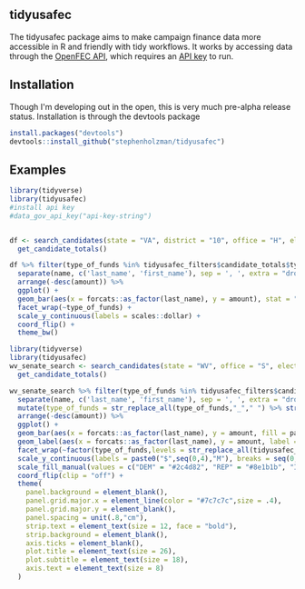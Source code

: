 
tidyusafec
----------

The tidyusafec package aims to make campaign finance data more accessible in R and friendly with tidy workflows. It works by accessing data through the [OpenFEC API](https://api.open.fec.gov/developers/), which requires an [API key](https://api.data.gov/signup/) to run.

Installation
------------

Though I'm developing out in the open, this is very much pre-alpha release status. Installation is through the devtools package

``` r
install.packages("devtools")
devtools::install_github("stephenholzman/tidyusafec")
```

Examples
--------

``` r
library(tidyverse)
library(tidyusafec)
#install api key
#data_gov_api_key("api-key-string")


df <- search_candidates(state = "VA", district = "10", office = "H", election_year = 2018, candidate_status = "C") %>%
  get_candidate_totals()

df %>% filter(type_of_funds %in% tidyusafec_filters$candidate_totals$type_of_funds$top_level, cycle == "2018") %>%
  separate(name, c('last_name', 'first_name'), sep = ', ', extra = "drop", fill = "right") %>%
  arrange(-desc(amount)) %>%
  ggplot() +
  geom_bar(aes(x = forcats::as_factor(last_name), y = amount), stat = "identity") +
  facet_wrap(~type_of_funds) +
  scale_y_continuous(labels = scales::dollar) +
  coord_flip() +
  theme_bw()
```

``` r
library(tidyverse)
library(tidyusafec)
wv_senate_search <- search_candidates(state = "WV", office = "S", election_year = "2018") %>%
  get_candidate_totals()

wv_senate_search %>% filter(type_of_funds %in% tidyusafec_filters$candidate_totals$type_of_funds$receipts_smallest_components, cycle == "2018", amount > 0) %>%
  separate(name, c('last_name', 'first_name'), sep = ', ', extra = "drop", fill = "right") %>%
  mutate(type_of_funds = str_replace_all(type_of_funds,"_"," ") %>% str_to_title()) %>%
  arrange(-desc(amount)) %>%
  ggplot() +
  geom_bar(aes(x = forcats::as_factor(last_name), y = amount, fill = party), stat = "identity") +
  geom_label(aes(x = forcats::as_factor(last_name), y = amount, label = scales::dollar(amount)), hjust = -0.1, label.size = 0, label.padding = unit(0.2,"line"), size = 3) +
  facet_wrap(~factor(type_of_funds,levels = str_replace_all(tidyusafec_filters$candidate_totals$type_of_funds$receipts_smallest_components,"_"," ") %>% str_to_title), labeller = label_wrap_gen()) +
  scale_y_continuous(labels = paste0("$",seq(0,4),"M"), breaks = seq(0,4000000,by=1000000), limits = c(0,4000000)) +
  scale_fill_manual(values = c("DEM" = "#2c4d82", "REP" = "#8e1b1b", "IND" = "#a3a3a3", "GRE" = "#1c561d", "LIB" = "#afac3d")) +
  coord_flip(clip = "off") + 
  theme(
    panel.background = element_blank(),
    panel.grid.major.x = element_line(color = "#7c7c7c",size = .4),
    panel.grid.major.y = element_blank(),
    panel.spacing = unit(.8,"cm"),
    strip.text = element_text(size = 12, face = "bold"),
    strip.background = element_blank(),
    axis.ticks = element_blank(),
    plot.title = element_text(size = 26),
    plot.subtitle = element_text(size = 18),
    axis.text = element_text(size = 8)
  )
```
